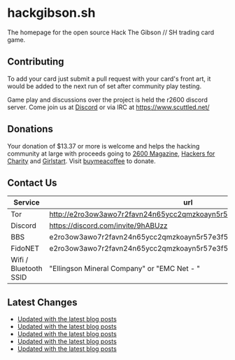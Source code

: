 # hackgibson.sh
The homepage for the open source Hack The Gibson // SH trading card game.


## Contributing

To add your card just submit a pull request with your card's front art, it would be added to the next run of set after community play testing.

Game play and discussions over the project is held the r2600 discord server. Come join us at [Discord](https://discord.com/invite/9hABUzz) or via IRC at https://www.scuttled.net/


## Donations

Your donation of $13.37 or more is welcome and helps the hacking community at large with proceeds going to [2600 Magazine](https://2600.com/), [Hackers for Charity](https://hackersforcharity.org) and [Girlstart](https://girlstart.org).  Visit [buymeacoffee](https://www.buymeacoffee.com/hackgibson.sh) to donate.


## Contact Us

Service | url
-|-
Tor | http://e2ro3ow3awo7r2favn24n65ycc2qmzkoayn5r57e3f56nvjwdcgg32ad.onion
Discord | https://discord.com/invite/9hABUzz
BBS | e2ro3ow3awo7r2favn24n65ycc2qmzkoayn5r57e3f56nvjwdcgg32ad.onion:23
FidoNET | e2ro3ow3awo7r2favn24n65ycc2qmzkoayn5r57e3f56nvjwdcgg32ad.onion:24554
Wifi / Bluetooth SSID | "Ellingson Mineral Company" or "EMC Net - <fidonet address>"

## Latest Changes
<!-- BLOG-POST-LIST:START -->
- [Updated with the latest blog posts](https://github.com/DFW2600/hackgibson.sh/commit/6f1aced03970a4503a4796326c0a1a3aaa290447)
- [Updated with the latest blog posts](https://github.com/DFW2600/hackgibson.sh/commit/cde469a71af7a80bff5b083ec752e5d64c4f89cf)
- [Updated with the latest blog posts](https://github.com/DFW2600/hackgibson.sh/commit/bf252dbbebf4076a6bf98647c23bb25373a914cd)
- [Updated with the latest blog posts](https://github.com/DFW2600/hackgibson.sh/commit/5eca6f11bc0fd0b47d434b064827477834c01e73)
- [Updated with the latest blog posts](https://github.com/DFW2600/hackgibson.sh/commit/7de779ddf398e35380f4c0e1dc7b89d116f2b040)
<!-- BLOG-POST-LIST:END -->
